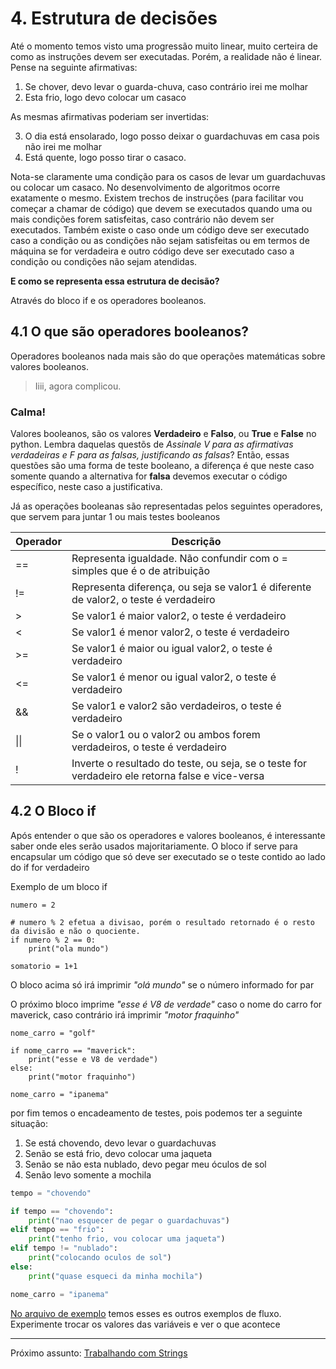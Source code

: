 # 4. Estrutura de decisões

Até o momento temos visto uma progressão muito linear, muito certeira de como as instruções devem ser executadas. Porém, a realidade não é linear. 
Pense na seguinte afirmativas:
1. Se chover, devo levar o guarda-chuva, caso contrário irei me molhar
2. Esta frio, logo devo colocar um casaco

As mesmas afirmativas poderiam ser invertidas:

3. O dia está ensolarado, logo posso deixar o guardachuvas em casa pois não irei me molhar
4. Está quente, logo posso tirar o casaco.

Nota-se claramente uma condição para os casos de levar um guardachuvas ou colocar um casaco. No desenvolvimento de algoritmos ocorre exatamente o mesmo. Existem trechos de instruções (para facilitar vou começar a chamar de código) que devem se executados quando uma ou mais condições forem satisfeitas, caso contrário não devem ser executados. Também existe o caso onde um código deve ser executado caso a condição ou as condições não sejam satisfeitas ou em termos de máquina se for verdadeira e outro código deve ser executado caso a condição ou condições não sejam atendidas.

**E como se representa essa estrutura de decisão?**

Através do bloco if e os operadores booleanos.

## 4.1 O que são operadores booleanos?
Operadores booleanos nada mais são do que operações matemáticas sobre valores booleanos.

> Iiii, agora complicou.

### Calma!
Valores booleanos, são os valores **Verdadeiro** e **Falso**, ou **True** e **False** no python. 
Lembra daquelas questõs de *Assinale V para as afirmativas verdadeiras e F para as falsas, justificando as falsas*? Então, essas questões são uma forma de teste booleano, a diferença é que neste caso somente quando a alternativa for **falsa** devemos executar o código específico, neste caso a justificativa.

Já as operações booleanas são representadas pelos seguintes operadores, que servem para juntar 1 ou mais testes booleanos

| Operador | Descrição |
|----------|-----------|
| ==       | Representa igualdade. Não confundir com o = simples que é o de atribuição |
| !=       | Representa diferença, ou seja se valor1 é diferente de valor2, o teste é verdadeiro |
| >        | Se valor1 é maior valor2, o teste é verdadeiro |
| <        | Se valor1 é menor valor2, o teste é verdadeiro |
| >=       | Se valor1 é maior ou igual valor2, o teste é verdadeiro |
| <=       | Se valor1 é menor ou igual valor2, o teste é verdadeiro |
| &&       | Se valor1 e valor2 são verdadeiros, o teste é verdadeiro|
| \|\|     | Se o valor1 ou o valor2 ou ambos forem verdadeiros, o teste é verdadeiro|
| !        | Inverte o resultado do teste, ou seja, se o teste for verdadeiro ele retorna false e vice-versa|

## 4.2 O Bloco if
Após entender o que são os operadores e valores booleanos, é interessante saber onde eles serão usados majoritariamente. O bloco if serve para encapsular um código que só deve ser executado se o teste contido ao lado do if for verdadeiro

Exemplo de um bloco if

```[Python]
numero = 2

# numero % 2 efetua a divisao, porém o resultado retornado é o resto da divisão e não o quociente.
if numero % 2 == 0:
    print("ola mundo")

somatorio = 1+1
```
O bloco acima só irá imprimir *"olá mundo"* se o número informado for par

O próximo bloco imprime *"esse é V8 de verdade"* caso o nome do carro for maverick, caso contrário irá imprimir *"motor fraquinho"*

```[Python]
nome_carro = "golf"

if nome_carro == "maverick":
    print("esse e V8 de verdade")
else:
    print("motor fraquinho")

nome_carro = "ipanema"
```

por fim temos o encadeamento de testes, pois podemos ter a seguinte situação:

1. Se está chovendo, devo levar o guardachuvas
2. Senão se está frio, devo colocar uma jaqueta
3. Senão se não esta nublado, devo pegar meu óculos de sol
4. Senão levo somente a mochila

```Python
tempo = "chovendo"

if tempo == "chovendo":
    print("nao esquecer de pegar o guardachuvas")
elif tempo == "frio":
    print("tenho frio, vou colocar uma jaqueta")
elif tempo != "nublado":
    print("colocando oculos de sol")
else:
    print("quase esqueci da minha mochila")

nome_carro = "ipanema"
```

[No arquivo de exemplo](https://notebooks.gesis.org/binder/jupyter/user/ipython-ipython-in-depth-upfbnlc1/notebooks/binder/estrutura%20de%20decisoes.ipynb) temos esses es outros exemplos de fluxo. Experimente trocar os valores das variáveis e ver o que acontece

---
Próximo assunto: [Trabalhando com Strings](../Tema_5/README.md)
